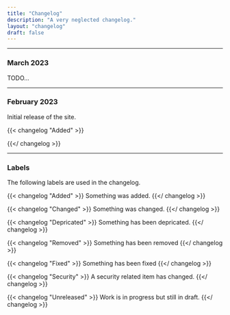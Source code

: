 ```yaml
---
title: "Changelog"
description: "A very neglected changelog."
layout: "changelog"
draft: false
---
```


<hr>

### March 2023

TODO...

<hr>

### February 2023

Initial release of the site.

{{< changelog "Added" >}}

{{</ changelog >}}

<hr>

### Labels

The following labels are used in the changelog.

{{< changelog "Added" >}}
Something was added.
{{</ changelog >}}

{{< changelog "Changed" >}}
Something was changed.
{{</ changelog >}}

{{< changelog "Depricated" >}}
Something has been depricated.
{{</ changelog >}}

{{< changelog "Removed" >}}
Something has been removed
{{</ changelog >}}

{{< changelog "Fixed" >}}
Something has been fixed
{{</ changelog >}}

{{< changelog "Security" >}}
A security related item has changed.
{{</ changelog >}}

{{< changelog "Unreleased" >}}
Work is in progress but still in draft.
{{</ changelog >}}
